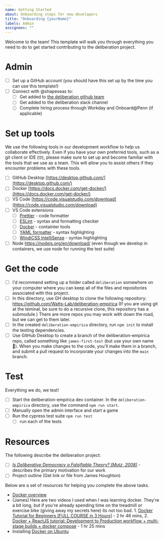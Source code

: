 ```yaml
---
name: Getting Started
about: Onboarding steps for new developers
title: "Onboarding {yourName}"
labels: Admin
assignees: ""
---
```


Welcome to the team! This template will walk you through everything you need to do to get started contributing to the deliberation project.

# Admin

- [ ] Set up a GitHub account (you should have this set up by the time you can use this template!)
- [ ] Connect with @shapeseas to:
  - [ ] Get added to [the deliberation github team](https://github.com/orgs/Watts-Lab/teams/deliberation/)
  - [ ] Get added to the deliberation slack channel
  - [ ] Complete hiring process through Workday and Onboard@Penn (if applicable)

# Set up tools

We use the following tools in our development workflow to help us collaborate effectively. Even if you have your own preferred tools, such as a git client or IDE (🤓), please make sure to set up and become familiar with the tools that we use as a team. This will allow you to assist others if they encounter problems with these tools.

- [ ] GitHub Desktop [https://desktop.github.com/](https://desktop.github.com/)
- [ ] Docker [https://docs.docker.com/get-docker/](https://docs.docker.com/get-docker/) </br>
- [ ] VS Code [https://code.visualstudio.com/download](https://code.visualstudio.com/download)
- [ ] VS Code extensions
  - [ ] [Prettier](https://marketplace.visualstudio.com/items?itemName=esbenp.prettier-vscode) - code formatter
  - [ ] [ESLint](https://marketplace.visualstudio.com/items?itemName=dbaeumer.vscode-eslint) - syntax and formatting checker
  - [ ] [Docker](https://marketplace.visualstudio.com/items?itemName=ms-azuretools.vscode-docker) - containter tools
  - [ ] [YAML formatter](https://marketplace.visualstudio.com/items?itemName=redhat.vscode-yaml) - syntax highlighting
  - [ ] [WindiCSS IntelliSense](https://marketplace.visualstudio.com/items?itemName=voorjaar.windicss-intellisense) - syntax highlighting
- [ ] Node https://nodejs.org/en/download/ (even though we develop in containers, we use node for running the test suite)

# Get the code

- [ ] I'd recommend setting up a folder called `deliberation` somewhere on your computer where you can keep all of the files and repositories associated with this project.
- [ ] In this directory, use GH desktop to clone the following repository: https://github.com/Watts-Lab/deliberation-empirica (If you are using git at the teminal, be sure to do a recursive clone, this repository has a submodule.) There are more repos you may work with down the road, but we can get to them later.
- [ ] In the created `deliberation-empirica` directory, run `npm init` to install the testing dependencies.
- [ ] Use GitHub Desktop to create a branch of the deliberation-empirica repo, called something like `james-first-test` (but use your own name 🤔). When you make changes to the code, you'll make them in a branch, and submit a pull request to incorporate your changes into the `main` branch.

# Test

Everything we do, we test!

- [ ] Start the deliberation-empirica dev container. In the `deliberation-empirica` directory, use the command `npm run start`.
- [ ] Manually open the admin interface and start a game
- [ ] Run the cypress test suite `npm run test`
  - [ ] run each of the tests

# Resources

The following describe the deliberation project:

- [ ] [_Is Deliberative Democracy a Falsifiable Theory? (Mutz, 2008)_](https://paperpile.com/shared/2nL9j6) - describes the primary motivation for our work
- [ ] Project outline (Get link or file from James Houghton)

Below are a set of resources for helping you complete the above tasks.

- [Docker overview](https://www.youtube.com/watch?v=gAkwW2tuIqE)
- (James) Here are two videos I used when I was learning docker. They're a bit long, but if you're already spending time on the treadmill or exercise bike (giving away my secrets here) its not too bad. 1. [Docker Tutorial for Beginners [FULL COURSE in 3 Hours]](https://www.youtube.com/watch?v=3c-iBn73dDE) - 2 hr 46 mins, 2. [Docker + ReactJS tutorial: Development to Production workflow + multi-stage builds + docker compose](https://www.youtube.com/watch?v=3xDAU5cvi5E) - 1 hr 25 mins
- Installing [Docker on Ubuntu](https://www.digitalocean.com/community/tutorials/how-to-install-and-use-docker-on-ubuntu-20-04)
